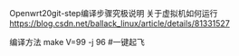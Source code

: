 Openwrt20git-step编译步骤究极说明
关于虚拟机如何运行 https://blog.csdn.net/ballack_linux/article/details/81331527

编译方法
  make V=99 -j 96  #一键起飞
